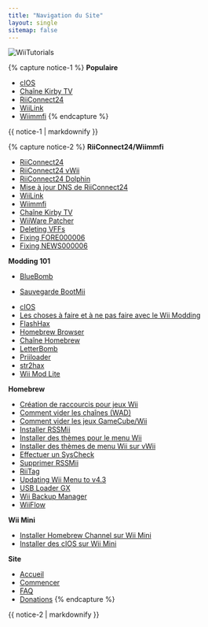 ```yaml
---
title: "Navigation du Site"
layout: single
sitemap: false
---
```


![WiiTutorials](/images/WiiTutorials.jpg)

{% capture notice-1 %}
**Populaire**

+ [cIOS](cios)
+ [Chaîne Kirby TV](kirby-tv)
+ [RiiConnect24](riiconnect24)
+ [WiiLink](wiilink)
+ [Wiimmfi](wiimmfi)
{% endcapture %}
<div class="notice--info">{{ notice-1 | markdownify }}</div>

{% capture notice-2 %}
**RiiConnect24/Wiimmfi**
+ [RiiConnect24](riiconnect24)
+ [RiiConnect24 vWii](riiconnect24-vwii)
+ [RiiConnect24 Dolphin](riiconnect24-dolphin)
+ [Mise à jour DNS de RiiConnect24](riiconnect24-dns-update)
+ [WiiLink](wiilink)
+ [Wiimmfi](wiimmfi)
+ [Chaîne Kirby TV](kirby-tv)
+ [WiiWare Patcher](wiiwarepatcher)
+ [Deleting VFFs](deleting-vffs)
+ [Fixing FORE000006](riiconnect24-batteryfix)
+ [Fixing NEWS000006](news000006)

**Modding 101**
+ [BlueBomb](bluebomb)
* [Sauvegarde BootMii](bootmii)
+ [cIOS](cios)
+ [Les choses à faire et à ne pas faire avec le Wii Modding](dosanddonts)
+ [FlashHax](flashhax)
+ [Homebrew Browser](hbb)
+ [Chaîne Homebrew](hbc)
+ [LetterBomb](letterbomb)
+ [Priiloader](priiloader)
+ [str2hax](str2hax)
+ [Wii Mod Lite](wiimodlite)

**Homebrew**
+ [Création de raccourcis pour jeux Wii](wiigsc)
+ [Comment vider les chaînes (WAD)](dump-wads)
+ [Comment vider les jeux GameCube/Wii](dump-games)
+ [Installer RSSMii](rssmii)
+ [Installer des thèmes pour le menu Wii](themes)
+ [Installer des thèmes de menu Wii sur vWii](themes-vwii)
+ [Effectuer un SysCheck](syscheck)
+ [Supprimer RSSMii](rssmii-remove)
+ [RiiTag](riitag)
+ [Updating Wii Menu to v4.3](update)
+ [USB Loader GX](usbloadergx)
+ [Wii Backup Manager](wiibackupmanager)
+ [WiiFlow](wiiflow)

**Wii Mini**
+ [Installer Homebrew Channel sur Wii Mini](hbc-mini)
+ [Installer des cIOS sur Wii Mini](cios-mini)

**Site**
+ [Accueil](/)
+ [Commencer](get-started)
+ [FAQ](faq)
+ [Donations](donations)
{% endcapture %}
<div class="notice--primary">{{ notice-2 | markdownify }}</div>
